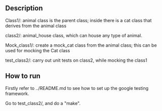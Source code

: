 Description
-----------------------

Class1/: animal class is the parent class; inside there is a cat class that derives from the animal class

class2/: animal_house class, which can house any type of animal.

Mock_class1/: create a mock_cat class from the animal class; this can be used for mocking the Cat class

test_class2/: carry out unit tests on class2, while mocking the class1


How to run
----------------------

Firstly refer to ../README.md to see how to set up the google testing framework.

Go to test_class2/, and do a "make".

